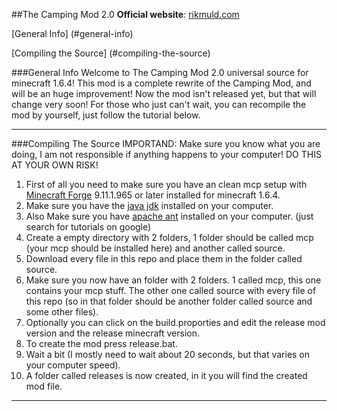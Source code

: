 ##The Camping Mod 2.0
**Official website**: [rikmuld.com](http://rikmuld.com)

[General Info] (#general-info)

[Compiling the Source] (#compiling-the-source)

###General Info
Welcome to The Camping Mod 2.0 universal source for minecraft 1.6.4! This mod is a complete rewrite of the Camping Mod, and will be an huge improvement! Now the mod isn't released yet, but that will change very soon! For those who just can't wait, you can recompile the mod by yourself, just follow the tutorial below.  
***

###Compiling The Source
IMPORTAND: Make sure you know what you are doing, I am not responsible if anything happens to your computer! DO THIS AT YOUR OWN RISK!

1. First of all you need to make sure you have an clean mcp setup with [Minecraft Forge](http://files.minecraftforge.net/) 9.11.1.965 or later installed for minecraft 1.6.4. 
2. Make sure you have the [java jdk](http://www.oracle.com/technetwork/java/javase/downloads/jdk7-downloads-1880260.html) installed on your computer.
3. Also Make sure you have [apache ant](http://ant.apache.org/manual/install.html) installed on your computer. (just search for tutorials on google)
4. Create a empty directory with 2 folders, 1 folder should be called mcp (your mcp should be installed here) and another called source.
5. Download every file in this repo and place them in the folder called source.
6. Make sure you now have an folder with 2 folders. 1 called mcp, this one contains your mcp stuff. The other one called source with every file of this repo (so in that folder should be another folder called source and some other files).
7. Optionally you can click on the build.proporties and edit the release mod version and the release minecraft version.
8. To create the mod press release.bat.
9. Wait a bit (I mostly need to wait about 20 seconds, but that varies on your computer speed).
10. A folder called releases is now created, in it you will find the created mod file.

***